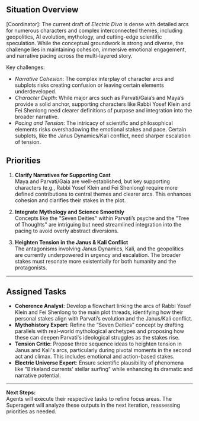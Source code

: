 ## Situation Overview
[Coordinator]: The current draft of *Electric Diva* is dense with detailed arcs for numerous characters and complex interconnected themes, including geopolitics, AI evolution, mythology, and cutting-edge scientific speculation. While the conceptual groundwork is strong and diverse, the challenge lies in maintaining cohesion, immersive emotional engagement, and narrative pacing across the multi-layered story.

Key challenges:
- *Narrative Cohesion*: The complex interplay of character arcs and subplots risks creating confusion or leaving certain elements underdeveloped.
- *Character Depth*: While major arcs such as Parvati/Gaia’s and Maya’s provide a solid anchor, supporting characters like Rabbi Yosef Klein and Fei Shenlong need clearer definitions of purpose and integration into the broader narrative.
- *Pacing and Tension*: The intricacy of scientific and philosophical elements risks overshadowing the emotional stakes and pace. Certain subplots, like the Janus Dynamics/Kali conflict, need sharper escalation of tension.

## Priorities
1. **Clarify Narratives for Supporting Cast**  
   Maya and Parvati/Gaia are well-established, but key supporting characters (e.g., Rabbi Yosef Klein and Fei Shenlong) require more defined contributions to central themes and clearer arcs. This enhances cohesion and clarifies their stakes in the plot.

2. **Integrate Mythology and Science Smoothly**  
   Concepts like the "Seven Deities" within Parvati’s psyche and the "Tree of Thoughts" are intriguing but need streamlined integration into the pacing to avoid overly abstract diversions.

3. **Heighten Tension in the Janus & Kali Conflict**  
   The antagonisms involving Janus Dynamics, Kali, and the geopolitics are currently underpowered in urgency and escalation. The broader stakes must resonate more existentially for both humanity and the protagonists.

---

## Assigned Tasks
- **Coherence Analyst**: Develop a flowchart linking the arcs of Rabbi Yosef Klein and Fei Shenlong to the main plot threads, identifying how their personal stakes align with Parvati’s evolution and the Janus/Kali conflict.  
- **Mythohistory Expert**: Refine the “Seven Deities” concept by drafting parallels with real-world mythological archetypes and proposing how these can deepen Parvati's ideological struggles as the stakes rise.  
- **Tension Critic**: Propose three sequence ideas to heighten tension in Janus and Kali's arcs, particularly during pivotal moments in the second act and climax. This includes emotional and action-based stakes.  
- **Electric Universe Expert**: Ensure scientific plausibility of phenomena like "Birkeland currents' stellar surfing" while enhancing its dramatic and narrative potential.

---

**Next Steps:**  
Agents will execute their respective tasks to refine focus areas. The Superagent will analyze these outputs in the next iteration, reassessing priorities as needed.